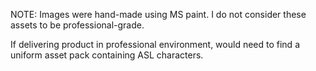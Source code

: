 NOTE: Images were hand-made using MS paint. I do not consider these assets to be professional-grade.

If delivering product in professional environment, would need to find a uniform asset pack containing ASL characters.
